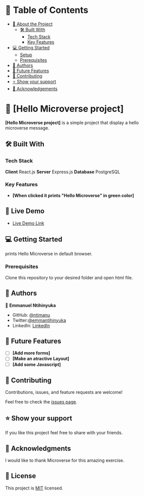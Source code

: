# 📗 Table of Contents

- [📖 About the Project](#about-project)
  - [🛠 Built With](#built-with)
    - [Tech Stack](#tech-stack)
    - [Key Features](#key-features)
- [💻 Getting Started](#getting-started)
  - [Setup](#setup)
  - [Prerequisites](#prerequisites)
- [👥 Authors](#authors)
- [🔭 Future Features](#future-features)
- [🤝 Contributing](#contributing)
- [⭐️ Show your support](#support)
- [🙏 Acknowledgements](#acknowledgements)

# 📖 [Hello Microverse project]


**[Hello Microverse project]** is a simple project that display a hello microverse message.

## 🛠 Built With
### Tech Stack
  **Client**
    React.js
  **Server**
  Express.js
  **Database**
  PostgreSQL

### Key Features
- **[When clicked it prints "Hello Microverse" in green color]**

## 🚀 Live Demo
- [Live Demo Link](https://yourdeployedapplicationlink.com)

## 💻 Getting Started
prints Hello Microverse in default browser.

### Prerequisites
Clone this repository to your desired folder and open html file.

## 👥 Authors 
👤 **Emmanuel Ntihinyuka**
- GitHub: [@ntimanu](https://github.com/ntimanu)
- Twitter:[@emmantihinyuka](https://twitter.com/emmantihinyuka)
- LinkedIn: [LinkedIn](https://www.linkedin.com/in/ntihinyuka-emmanuel-511890104/)

## 🔭 Future Features
- [ ] **[Add more forms]**
- [ ] **[Make an atractive Layout]**
- [ ] **[Add some Javascript]**

## 🤝 Contributing

Contributions, issues, and feature requests are welcome!

Feel free to check the [issues page](../../issues/).


## ⭐️ Show your support

If you like this project feel free to share with your friends.

## 🙏 Acknowledgments

I would like to thank Microverse for this amazing exercise.


## 📝 License 

This project is [MIT](https://choosealicense.com/licenses/mit/) licensed.

